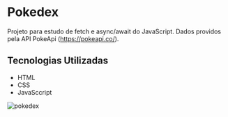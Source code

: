 # Pokedex
Projeto para estudo de fetch e async/await do JavaScript. Dados providos pela API PokeApi (https://pokeapi.co/).

## Tecnologias Utilizadas
- HTML
- CSS
- JavaSccript

![pokedex](https://github.com/FranciscoDavi/pokedex/assets/51896688/7ae33089-8c2d-42ec-b823-0b61da6534c5)

